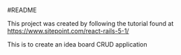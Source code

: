 #README

This project was created by following the tutorial found at https://www.sitepoint.com/react-rails-5-1/

This is to create an idea board CRUD application
